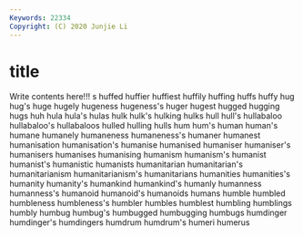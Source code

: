 ```yaml
---
Keywords: 22334
Copyright: (C) 2020 Junjie Li
---
```


# title

Write contents here!!!
s 
huffed 
huffier
huffiest 
huffily 
huffing 
huffs 
huffy 
hug 
hug's 
huge 
hugely 
hugeness
hugeness's 
huger 
hugest 
hugged 
hugging 
hugs 
huh 
hula 
hula's 
hulas
hulk 
hulk's 
hulking 
hulks 
hull 
hull's 
hullabaloo 
hullabaloo's 
hullabaloos 
hulled
hulling 
hulls 
hum 
hum's 
human 
human's 
humane 
humanely 
humaneness 
humaneness's
humaner 
humanest 
humanisation 
humanisation's 
humanise 
humanised 
humaniser 
humaniser's 
humanisers 
humanises
humanising 
humanism 
humanism's 
humanist 
humanist's 
humanistic 
humanists 
humanitarian 
humanitarian's 
humanitarianism
humanitarianism's 
humanitarians 
humanities 
humanities's 
humanity 
humanity's 
humankind 
humankind's 
humanly 
humanness
humanness's 
humanoid 
humanoid's 
humanoids 
humans 
humble 
humbled 
humbleness 
humbleness's 
humbler
humbles 
humblest 
humbling 
humblings 
humbly 
humbug 
humbug's 
humbugged 
humbugging 
humbugs
humdinger 
humdinger's 
humdingers 
humdrum 
humdrum's 
humeri 
humerus 
